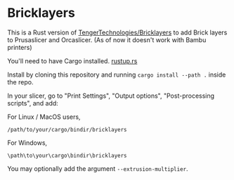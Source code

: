 # Bricklayers
This is a Rust version of [TengerTechnologies/Bricklayers](https://github.com/TengerTechnologies/Bricklayers) to add Brick layers to Prusaslicer and Orcaslicer.
(As of now it doesn't work with Bambu printers)

You'll need to have Cargo installed. [rustup.rs](https://rustup.rs)

Install by cloning this repository and running `cargo install --path .` inside the repo.

<!-- Alternatively, download a release for your platform from Releases. -->

In your slicer, go to "Print Settings", "Output options", "Post-processing scripts", and add:

For Linux / MacOS users,
```
/path/to/your/cargo/bindir/bricklayers
```

For Windows,
```
\path\to\your\cargo\bindir\bricklayers
```

You may optionally add the argument `--extrusion-multiplier`.

<!-- To use it you need to have Python installed. (www.python.org) --> 

<!-- In Prusaslicer's printsettings go to "Output options". There you will find a section called "Post processing scripts". --> 
<!-- You can add the following to run the script: -->

<!-- ```"C:\Your\Path\To\Python\python.exe" "C:\Your\Path\To\Script\bricklayers.py"``` -->

<!-- This will run it with a default layerheight of 0.2. -->

<!-- There are two parameters you can add. -layerHeight and -extrusionMultiplier -->

<!-- The layerheight has to match the settings in the slicer to work as intended, -->
<!-- The extrusionmultiplier multiplies the extrusions of the shifted layers so you can use it to probably increase strenght(has yet to be tested). -->

<!-- Sample: --> 

<!-- ```"C:\Your\Path\To\Python\python.exe" "C:\Your\Path\To\Script\bricklayers.py" -layerheight 0.2 -extrusionMultiplier 1.3``` -->

<!-- Thanks to all of you who opened issues and made pullrequests. I'm not ignoring you, I just didn't have the time to review yet. I will do on the weekend!<3 -->
<!-- (I will also make a good readme then) -->

<!-- Here is a video about the script. -->

<!-- [![IMAGE ALT TEXT HERE](https://img.youtube.com/vi/EqRdQOoK5hc/0.jpg)](https://www.youtube.com/watch?v=EqRdQOoK5hc) -->
